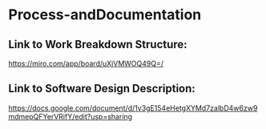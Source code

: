 # Process-andDocumentation
## Link to Work Breakdown Structure:
https://miro.com/app/board/uXjVMWOQ49Q=/

## Link to Software Design Description:
https://docs.google.com/document/d/1v3gE154eHetgXYMd7zalbD4w6zw9mdmepQFYerVRifY/edit?usp=sharing
